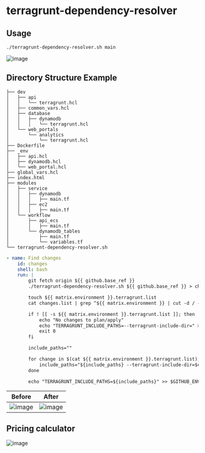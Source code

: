 # terragrunt-dependency-resolver

## Usage
```shell
./terragrunt-dependency-resolver.sh main
```

![image](https://github.com/kritish-dhaubanjar/terragrunt-dependency-resolver/assets/25634165/98e30532-c292-4a5a-a78e-5e6ff2c62204)


## Directory Structure Example
```shell
├── dev
│   ├── api
│   │   └── terragrunt.hcl
│   ├── common_vars.hcl
│   ├── database
│   │   ├── dynamodb
│   │   │   └── terragrunt.hcl
│   └── web_portals
│       └── analytics
│           └── terragrunt.hcl
├── Dockerfile
├── _env
│   ├── api.hcl
│   ├── dynamodb.hcl
│   └── web_portal.hcl
├── global_vars.hcl
├── index.html
├── modules
│   ├── service
│   │   ├── dynamodb
│   │   │   ├── main.tf
│   │   ├── ec2
│   │   │   ├── main.tf
│   └── workflow
│       ├── api_ecs
│       │   ├── main.tf
│       └── dynamodb_tables
│           ├── main.tf
│           └── variables.tf
└── terragrunt-dependency-resolver.sh
```

```yaml
- name: Find changes
    id: changes
    shell: bash
    run: |
        git fetch origin ${{ github.base_ref }}
        ./terragrunt-dependency-resolver.sh ${{ github.base_ref }} > changes.list

        touch ${{ matrix.environment }}.terragrunt.list
        cat changes.list | grep ^${{ matrix.environment }} | cut -d / -f 2- > ${{ matrix.environment }}.terragrunt.list || true

        if ! [[ -s ${{ matrix.environment }}.terragrunt.list ]]; then
            echo "No changes to plan/apply"
            echo "TERRAGRUNT_INCLUDE_PATHS=--terragrunt-include-dir=" >> $GITHUB_ENV
            exit 0
        fi

        include_paths=""

        for change in $(cat ${{ matrix.environment }}.terragrunt.list); do
            include_paths="${include_paths} --terragrunt-include-dir=$change"
        done

        echo "TERRAGRUNT_INCLUDE_PATHS=${include_paths}" >> $GITHUB_ENV
```

| Before | After |
|-|-|
|![image](https://github.com/kritish-dhaubanjar/terragrunt-dependency-resolver/assets/25634165/10497013-ea2c-4827-a81b-44ed97103d22)|![image](https://github.com/kritish-dhaubanjar/terragrunt-dependency-resolver/assets/25634165/8c236f39-e963-4a08-9d5a-eac184c2002a)|


## Pricing calculator
![image](https://github.com/kritish-dhaubanjar/terragrunt-dependency-resolver/assets/25634165/8f7a89ab-5acf-4cb3-8543-208ecca36390)
